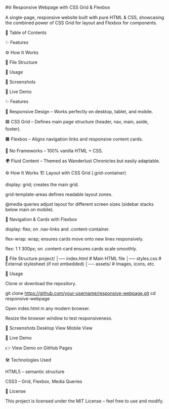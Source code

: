 #🌐 Responsive Webpage with CSS Grid & Flexbox






A single-page, responsive website built with pure HTML & CSS, showcasing the combined power of CSS Grid for layout and Flexbox for components.

📑 Table of Contents

✨ Features

⚙️ How It Works

📂 File Structure

🚀 Usage

📸 Screenshots

🔗 Live Demo

✨ Features

📱 Responsive Design – Works perfectly on desktop, tablet, and mobile.

🟦 CSS Grid – Defines main page structure (header, nav, main, aside, footer).

🟧 Flexbox – Aligns navigation links and responsive content cards.

🚫 No Frameworks – 100% vanilla HTML + CSS.

🌍 Fluid Content – Themed as Wanderlust Chronicles but easily adaptable.

⚙️ How It Works
🏗️ Layout with CSS Grid (.grid-container)

display: grid; creates the main grid.

grid-template-areas defines readable layout zones.

@media queries adjust layout for different screen sizes (sidebar stacks below main on mobile).

🧭 Navigation & Cards with Flexbox

display: flex; on .nav-links and .content-container.

flex-wrap: wrap; ensures cards move onto new lines responsively.

flex: 1 1 300px; on .content-card ensures cards scale smoothly.

📂 File Structure
project/
│── index.html   # Main HTML file
│── styles.css   # External stylesheet (if not embedded)
│── assets/      # Images, icons, etc.

🚀 Usage

Clone or download the repository.

git clone https://github.com/your-username/responsive-webpage.git
cd responsive-webpage


Open index.html in any modern browser.

Resize the browser window to test responsiveness.

📸 Screenshots
Desktop View	Mobile View

	
🔗 Live Demo

👉 View Demo on GitHub Pages

🛠️ Technologies Used

HTML5 – semantic structure

CSS3 – Grid, Flexbox, Media Queries

📜 License

This project is licensed under the MIT License – feel free to use and modify.
